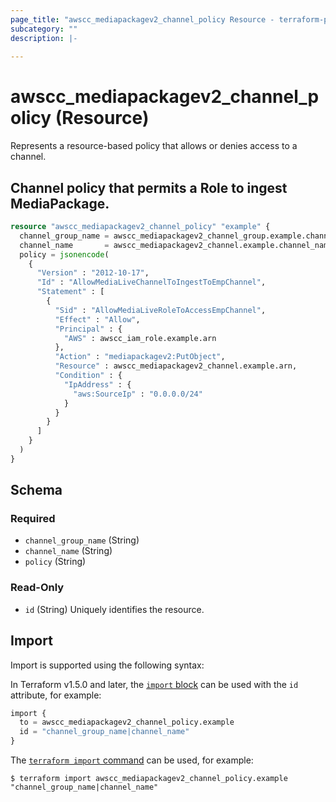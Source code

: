 ```yaml
---
page_title: "awscc_mediapackagev2_channel_policy Resource - terraform-provider-awscc"
subcategory: ""
description: |-
  
---
```


# awscc_mediapackagev2_channel_policy (Resource)

<p>Represents a resource-based policy that allows or denies access to a channel.</p>

## Channel policy that permits a Role to ingest MediaPackage.

```terraform
resource "awscc_mediapackagev2_channel_policy" "example" {
  channel_group_name = awscc_mediapackagev2_channel_group.example.channel_group_name
  channel_name       = awscc_mediapackagev2_channel.example.channel_name
  policy = jsonencode(
    {
      "Version" : "2012-10-17",
      "Id" : "AllowMediaLiveChannelToIngestToEmpChannel",
      "Statement" : [
        {
          "Sid" : "AllowMediaLiveRoleToAccessEmpChannel",
          "Effect" : "Allow",
          "Principal" : {
            "AWS" : awscc_iam_role.example.arn
          },
          "Action" : "mediapackagev2:PutObject",
          "Resource" : awscc_mediapackagev2_channel.example.arn,
          "Condition" : {
            "IpAddress" : {
              "aws:SourceIp" : "0.0.0.0/24"
            }
          }
        }
      ]
    }
  )
}
```

<!-- schema generated by tfplugindocs -->
## Schema

### Required

- `channel_group_name` (String)
- `channel_name` (String)
- `policy` (String)

### Read-Only

- `id` (String) Uniquely identifies the resource.

## Import

Import is supported using the following syntax:

In Terraform v1.5.0 and later, the [`import` block](https://developer.hashicorp.com/terraform/language/import) can be used with the `id` attribute, for example:

```terraform
import {
  to = awscc_mediapackagev2_channel_policy.example
  id = "channel_group_name|channel_name"
}
```

The [`terraform import` command](https://developer.hashicorp.com/terraform/cli/commands/import) can be used, for example:

```shell
$ terraform import awscc_mediapackagev2_channel_policy.example "channel_group_name|channel_name"
```